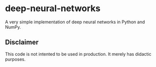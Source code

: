 # deep-neural-networks
A very simple implementation of deep neural networks in Python and NumPy.

## Disclaimer
This code is not intented to be used in production. It merely has didactic purposes.
